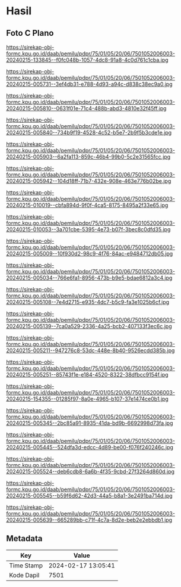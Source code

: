 # Hasil

## Foto C Plano

https://sirekap-obj-formc.kpu.go.id/daab/pemilu/pdpr/75/01/05/20/06/7501052006003-20240215-133845--f0fc048b-1057-4dc8-91a8-4c0d761c1cba.jpg

https://sirekap-obj-formc.kpu.go.id/daab/pemilu/pdpr/75/01/05/20/06/7501052006003-20240215-005731--3ef4db31-e788-4d93-a94c-d838c38ec9a0.jpg

https://sirekap-obj-formc.kpu.go.id/daab/pemilu/pdpr/75/01/05/20/06/7501052006003-20240215-005810--0631f01e-71c4-488b-abd3-4810e32f45ff.jpg

https://sirekap-obj-formc.kpu.go.id/daab/pemilu/pdpr/75/01/05/20/06/7501052006003-20240215-005840--734b9f19-4528-4c52-b5e7-2b9f5b3cde1e.jpg

https://sirekap-obj-formc.kpu.go.id/daab/pemilu/pdpr/75/01/05/20/06/7501052006003-20240215-005903--6a2fa113-859c-46b4-99b0-5c2e31565fcc.jpg

https://sirekap-obj-formc.kpu.go.id/daab/pemilu/pdpr/75/01/05/20/06/7501052006003-20240215-005942--104d18ff-71b7-432e-908e-463e776b02be.jpg

https://sirekap-obj-formc.kpu.go.id/daab/pemilu/pdpr/75/01/05/20/06/7501052006003-20240215-010019--cbfa894d-9f0f-4ca5-8175-8495a2f33e65.jpg

https://sirekap-obj-formc.kpu.go.id/daab/pemilu/pdpr/75/01/05/20/06/7501052006003-20240215-010053--3a701cbe-5395-4e73-b07f-3bec8c0dfd35.jpg

https://sirekap-obj-formc.kpu.go.id/daab/pemilu/pdpr/75/01/05/20/06/7501052006003-20240215-005009--10f930d2-98c9-4f76-84ac-e9484712db05.jpg

https://sirekap-obj-formc.kpu.go.id/daab/pemilu/pdpr/75/01/05/20/06/7501052006003-20240215-005034--766e6fa1-8956-473b-b9e5-bdae6812a3c4.jpg

https://sirekap-obj-formc.kpu.go.id/daab/pemilu/pdpr/75/01/05/20/06/7501052006003-20240215-005108--7e4d2715-e935-4dc7-b5c9-fa3e1025b6cf.jpg

https://sirekap-obj-formc.kpu.go.id/daab/pemilu/pdpr/75/01/05/20/06/7501052006003-20240215-005139--7ca0a529-2336-4a25-bcb2-407133f3ec6c.jpg

https://sirekap-obj-formc.kpu.go.id/daab/pemilu/pdpr/75/01/05/20/06/7501052006003-20240215-005211--947276c8-53dc-448e-8b40-9526ecdd385b.jpg

https://sirekap-obj-formc.kpu.go.id/daab/pemilu/pdpr/75/01/05/20/06/7501052006003-20240215-005251--85743f1e-e184-4520-8322-38dfbcc9154f.jpg

https://sirekap-obj-formc.kpu.go.id/daab/pemilu/pdpr/75/01/05/20/06/7501052006003-20240215-154355--01285f97-8a0e-4965-b107-37e1474ce0b1.jpg

https://sirekap-obj-formc.kpu.go.id/daab/pemilu/pdpr/75/01/05/20/06/7501052006003-20240215-005345--2bc85a91-8935-41da-bd9b-6692998d73fa.jpg

https://sirekap-obj-formc.kpu.go.id/daab/pemilu/pdpr/75/01/05/20/06/7501052006003-20240215-005445--524dfa3d-edcc-4d89-be00-f076f240246c.jpg

https://sirekap-obj-formc.kpu.go.id/daab/pemilu/pdpr/75/01/05/20/06/7501052006003-20240215-005524--deb6cdb8-6a6b-4f35-9cbd-27f3264d860d.jpg

https://sirekap-obj-formc.kpu.go.id/daab/pemilu/pdpr/75/01/05/20/06/7501052006003-20240215-005545--b59f6d62-42d3-44a5-b8a1-3e2491ba714d.jpg

https://sirekap-obj-formc.kpu.go.id/daab/pemilu/pdpr/75/01/05/20/06/7501052006003-20240215-005639--665289bb-c71f-4c7a-8d2e-beb2e2ebbdb1.jpg


## Metadata

| Key        | Value               |
| ---------- | ------------------- |
| Time Stamp | 2024-02-17 13:05:41 |
| Kode Dapil | 7501                |



